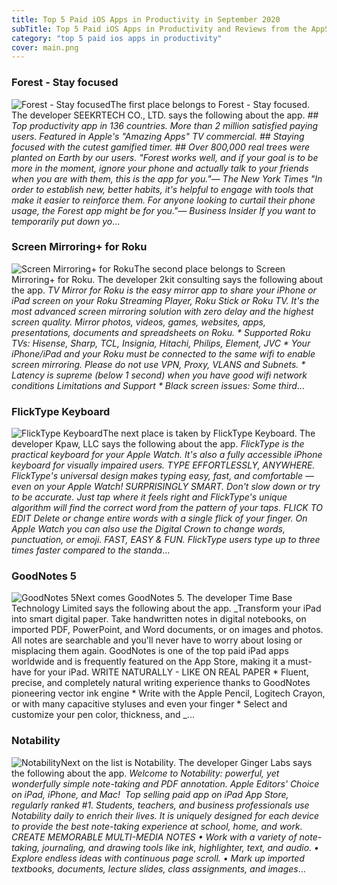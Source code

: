 ```yaml
---
title: Top 5 Paid iOS Apps in Productivity in September 2020
subTitle: Top 5 Paid iOS Apps in Productivity and Reviews from the AppStore in September 2020.
category: "top 5 paid ios apps in productivity"
cover: main.png
---
```


### Forest - Stay focused

![Forest - Stay focused](https://is4-ssl.mzstatic.com/image/thumb/Purple114/v4/6e/24/5a/6e245a75-4be9-31c1-242a-e616ea06b284/AppIcon-0-0-1x_U007emarketing-0-0-0-7-0-0-sRGB-0-0-0-GLES2_U002c0-512MB-85-220-0-0.png/100x100bb.png)The first place belongs to Forest - Stay focused. The developer SEEKRTECH CO., LTD. says the following about the app. _## Top productivity app in 136 countries. More than 2 million satisfied paying users. Featured in Apple's "Amazing Apps" TV commercial. ## Staying focused with the cutest gamified timer.  ## Over 800,000 real trees were planted on Earth by our users.    "Forest works well, and if your goal is to be more in the moment, ignore your phone and actually talk to your friends when you are with them, this is the app for you."— The New York Times   "In order to establish new, better habits, it's helpful to engage with tools that make it easier to reinforce them. For anyone looking to curtail their phone usage, the Forest app might be for you."— Business Insider  If you want to temporarily put down yo_...

### Screen Mirroring+ for Roku

![Screen Mirroring+ for Roku](https://is4-ssl.mzstatic.com/image/thumb/Purple124/v4/a7/51/19/a7511992-6b1c-49f0-fdeb-17255e7a8b22/AppIcon-0-0-1x_U007emarketing-0-0-0-6-0-0-sRGB-0-0-0-GLES2_U002c0-512MB-85-220-0-0.png/100x100bb.png)The second place belongs to Screen Mirroring+ for Roku. The developer 2kit consulting says the following about the app. _TV Mirror for Roku is the easy mirror app to share your iPhone or iPad screen on your Roku Streaming Player, Roku Stick or Roku TV. It's the most advanced screen mirroring solution with zero delay and the highest screen quality.  Mirror photos, videos, games, websites, apps, presentations, documents and spreadsheets on Roku.  * Supported Roku TVs: Hisense, Sharp, TCL, Insignia, Hitachi, Philips, Element, JVC  * Your iPhone/iPad and your Roku must be connected to the same wifi to enable screen mirroring. Please do not use VPN, Proxy, VLANS and Subnets.  * Latency is supreme (below 1 second) when you have good wifi network conditions   Limitations and Support  * Black screen issues: Some third_...

### FlickType Keyboard

![FlickType Keyboard](https://is4-ssl.mzstatic.com/image/thumb/Purple124/v4/d7/b7/78/d7b7784f-acbe-8dde-9f0d-5809d0425bd0/AppIcon-0-0-1x_U007emarketing-0-0-0-7-0-0-sRGB-0-0-0-GLES2_U002c0-512MB-85-220-0-0.png/100x100bb.png)The next place is taken by FlickType Keyboard. The developer Kpaw, LLC says the following about the app. _FlickType is the practical keyboard for your Apple Watch. It's also a fully accessible iPhone keyboard for visually impaired users.  TYPE EFFORTLESSLY, ANYWHERE. FlickType's universal design makes typing easy, fast, and comfortable — even on your Apple Watch!  SURPRISINGLY SMART. Don't slow down or try to be accurate. Just tap where it feels right and FlickType's unique algorithm will find the correct word from the pattern of your taps.   FLICK TO EDIT Delete or change entire words with a single flick of your finger. On Apple Watch you can also use the Digital Crown to change words, punctuation, or emoji.  FAST, EASY & FUN. FlickType users type up to three times faster compared to the standa_...

### GoodNotes 5

![GoodNotes 5](https://is5-ssl.mzstatic.com/image/thumb/Purple114/v4/1e/a1/2d/1ea12d7c-be44-310a-d5a5-42cfd76676ce/AppIcon-0-0-1x_U007emarketing-0-0-0-10-0-0-sRGB-0-0-0-GLES2_U002c0-512MB-85-220-0-0.png/100x100bb.png)Next comes GoodNotes 5. The developer Time Base Technology Limited says the following about the app. _Transform your iPad into smart digital paper. Take handwritten notes in digital notebooks, on imported PDF, PowerPoint, and Word documents, or on images and photos. All notes are searchable and you'll never have to worry about losing or misplacing them again. GoodNotes is one of the top paid iPad apps worldwide and is frequently featured on the App Store, making it a must-have for your iPad.   WRITE NATURALLY - LIKE ON REAL PAPER * Fluent, precise, and completely natural writing experience thanks to GoodNotes pioneering vector ink engine * Write with the Apple Pencil, Logitech Crayon, or with many capacitive styluses and even your finger * Select and customize your pen color, thickness, and _...

### Notability

![Notability](https://is1-ssl.mzstatic.com/image/thumb/Purple124/v4/3f/5b/87/3f5b8701-fed3-24cb-abe4-e9c6fb8b12ce/AppIcon-0-0-1x_U007emarketing-0-0-0-7-0-0-sRGB-0-0-0-GLES2_U002c0-512MB-85-220-0-0.png/100x100bb.png)Next on the list is Notability. The developer Ginger Labs says the following about the app. _Welcome to Notability: powerful, yet wonderfully simple note-taking and PDF annotation.  Apple Editors' Choice on iPad, iPhone, and Mac!  Top selling paid app on iPad App Store, regularly ranked #1.  Students, teachers, and business professionals use Notability daily to enrich their lives. It is uniquely designed for each device to provide the best note-taking experience at school, home, and work.   CREATE MEMORABLE MULTI-MEDIA NOTES  • Work with a variety of note-taking, journaling, and drawing tools like ink, highlighter, text, and audio.   • Explore endless ideas with continuous page scroll.   • Mark up imported textbooks, documents, lecture slides, class assignments, and images_...

